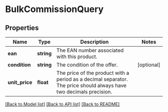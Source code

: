 # BulkCommissionQuery

## Properties
Name | Type | Description | Notes
------------ | ------------- | ------------- | -------------
**ean** | **string** | The EAN number associated with this product. | 
**condition** | **string** | The condition of the offer. | [optional] 
**unit_price** | **float** | The price of the product with a period as a decimal separator. The price should always have two decimals precision. | 

[[Back to Model list]](../../README.md#documentation-for-models) [[Back to API list]](../../README.md#documentation-for-api-endpoints) [[Back to README]](../../README.md)


